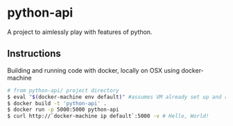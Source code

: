 python-api
==========

A project to aimlessly play with features of python.

Instructions
------------
Building and running code with docker, locally on OSX using docker-machine
```bash
# from python-api/ project directory
$ eval "$(docker-machine env default)" #assumes VM already set up and running
$ docker build -t 'python-api' .
$ docker run -p 5000:5000 python-api
$ curl http://`docker-machine ip default`:5000 -v # Hello, World!
```
